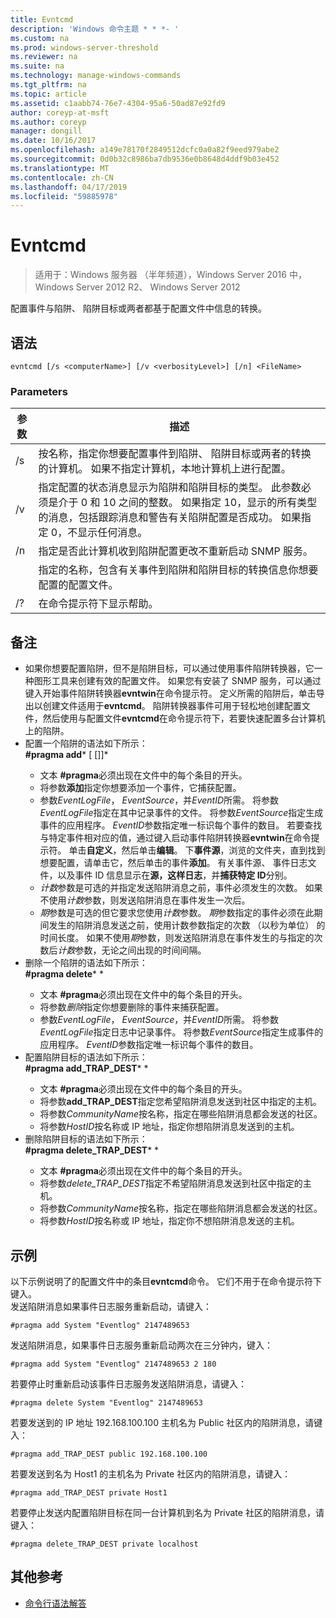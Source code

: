 ```yaml
---
title: Evntcmd
description: 'Windows 命令主题 * * *- '
ms.custom: na
ms.prod: windows-server-threshold
ms.reviewer: na
ms.suite: na
ms.technology: manage-windows-commands
ms.tgt_pltfrm: na
ms.topic: article
ms.assetid: c1aabb74-76e7-4304-95a6-50ad87e92fd9
author: coreyp-at-msft
ms.author: coreyp
manager: dongill
ms.date: 10/16/2017
ms.openlocfilehash: a149e78170f2849512dcfc0a0a82f9eed979abe2
ms.sourcegitcommit: 0d0b32c8986ba7db9536e0b8648d4ddf9b03e452
ms.translationtype: MT
ms.contentlocale: zh-CN
ms.lasthandoff: 04/17/2019
ms.locfileid: "59885978"
---
```

# <a name="evntcmd"></a>Evntcmd

>适用于：Windows 服务器 （半年频道），Windows Server 2016 中，Windows Server 2012 R2、 Windows Server 2012

配置事件与陷阱、 陷阱目标或两者都基于配置文件中信息的转换。   
## <a name="syntax"></a>语法  
```  
evntcmd [/s <computerName>] [/v <verbosityLevel>] [/n] <FileName>  
```  
### <a name="parameters"></a>Parameters  
|参数|描述|  
|-------|--------|  
|/s <computerName>|按名称，指定你想要配置事件到陷阱、 陷阱目标或两者的转换的计算机。 如果不指定计算机，本地计算机上进行配置。|  
|/v <verbosityLevel>|指定配置的状态消息显示为陷阱和陷阱目标的类型。 此参数必须是介于 0 和 10 之间的整数。 如果指定 10，显示的所有类型的消息，包括跟踪消息和警告有关陷阱配置是否成功。 如果指定 0，不显示任何消息。|  
|/n|指定是否此计算机收到陷阱配置更改不重新启动 SNMP 服务。|  
|<FileName>|指定的名称，包含有关事件到陷阱和陷阱目标的转换信息你想要配置的配置文件。|  
|/?|在命令提示符下显示帮助。|  
## <a name="remarks"></a>备注  
-   如果你想要配置陷阱，但不是陷阱目标，可以通过使用事件陷阱转换器，它一种图形工具来创建有效的配置文件。 如果您有安装了 SNMP 服务，可以通过键入开始事件陷阱转换器**evntwin**在命令提示符。 定义所需的陷阱后，单击导出以创建文件适用于**evntcmd**。 陷阱转换器事件可用于轻松地创建配置文件，然后使用与配置文件**evntcmd**在命令提示符下，若要快速配置多台计算机上的陷阱。  
-   配置一个陷阱的语法如下所示：  
    **#pragma add***<EventLogFile> <EventSource> <EventID> [<Count> [<Period>]]*  
    -   文本 **#pragma**必须出现在文件中的每个条目的开头。  
    -   将参数**添加**指定你想要添加一个事件，它捕获配置。  
    -   参数*EventLogFile*， *EventSource*，并*EventID*所需。 将参数*EventLogFile*指定在其中记录事件的文件。 将参数*EventSource*指定生成事件的应用程序。 *EventID*参数指定唯一标识每个事件的数目。 若要查找与特定事件相对应的值，通过键入启动事件陷阱转换器**evntwin**在命令提示符。 单击**自定义**，然后单击**编辑**。 下**事件源**，浏览的文件夹，直到找到想要配置，请单击它，然后单击的事件**添加**。 有关事件源、 事件日志文件，以及事件 ID 信息显示在**源，这样日志**，并**捕获特定 ID**分别。  
    -   *计数*参数是可选的并指定发送陷阱消息之前，事件必须发生的次数。 如果不使用*计数*参数，则发送陷阱消息在事件发生一次后。  
    -   *期*参数是可选的但它要求您使用*计数*参数。 *期*参数指定的事件必须在此期间发生的陷阱消息发送之前，使用计数参数指定的次数 （以秒为单位） 的时间长度。 如果不使用*期*参数，则发送陷阱消息在事件发生的与指定的次数后*计数*参数，无论之间出现的时间间隔。  
-   删除一个陷阱的语法如下所示：  
    **#pragma delete***<EventLogFile> <EventSource> <EventID>*  
    -   文本 **#pragma**必须出现在文件中的每个条目的开头。  
    -   将参数*删除*指定你想要删除的事件来捕获配置。  
    -   参数*EventLogFile*， *EventSource*，并*EventID*所需。 将参数*EventLogFile*指定日志中记录事件。 将参数*EventSource*指定生成事件的应用程序。 *EventID*参数指定唯一标识每个事件的数目。  
-   配置陷阱目标的语法如下所示：  
    **#pragma add_TRAP_DEST***<CommunityName> <HostID>*  
    -   文本 **#pragma**必须出现在文件中的每个条目的开头。  
    -   将参数**add_TRAP_DEST**指定您希望陷阱消息发送到社区中指定的主机。  
    -   将参数*CommunityName*按名称，指定在哪些陷阱消息都会发送的社区。  
    -   将参数*HostID*按名称或 IP 地址，指定你想陷阱消息发送到的主机。  
-   删除陷阱目标的语法如下所示：  
    **#pragma delete_TRAP_DEST***<CommunityName> <HostID>*  
    -   文本 **#pragma**必须出现在文件中的每个条目的开头。  
    -   将参数*delete_TRAP_DEST*指定不希望陷阱消息发送到社区中指定的主机。  
    -   将参数*CommunityName*按名称，指定在哪些陷阱消息都会发送的社区。  
    -   将参数*HostID*按名称或 IP 地址，指定你不想陷阱消息发送的主机。  
## <a name="BKMK_Examples"></a>示例  
以下示例说明了的配置文件中的条目**evntcmd**命令。 它们不用于在命令提示符下键入。  
发送陷阱消息如果事件日志服务重新启动，请键入：  
```  
#pragma add System "Eventlog" 2147489653  
```  
发送陷阱消息，如果事件日志服务重新启动两次在三分钟内，键入：  
```  
#pragma add System "Eventlog" 2147489653 2 180  
```  
若要停止时重新启动该事件日志服务发送陷阱消息，请键入：  
```  
#pragma delete System "Eventlog" 2147489653  
```  
若要发送到的 IP 地址 192.168.100.100 主机名为 Public 社区内的陷阱消息，请键入：  
```  
#pragma add_TRAP_DEST public 192.168.100.100  
```  
若要发送到名为 Host1 的主机名为 Private 社区内的陷阱消息，请键入：  
```  
#pragma add_TRAP_DEST private Host1  
```  
若要停止发送内配置陷阱目标在同一台计算机到名为 Private 社区的陷阱消息，请键入：  
```  
#pragma delete_TRAP_DEST private localhost  
```  
## <a name="additional-references"></a>其他参考  
-   [命令行语法解答](command-line-syntax-key.md)  
